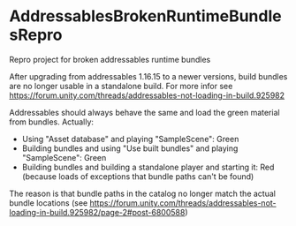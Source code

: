 # AddressablesBrokenRuntimeBundlesRepro
Repro project for broken addressables runtime bundles

After upgrading from addressables 1.16.15 to a newer versions, build bundles are no longer usable in a standalone build.
For more infor see https://forum.unity.com/threads/addressables-not-loading-in-build.925982

Addressables should always behave the same and load the green material from bundles.
Actually:

- Using "Asset database" and playing "SampleScene": Green
- Building bundles and using "Use built bundles" and playing "SampleScene": Green
- Building bundles and building a standalone player and starting it: Red (because loads of exceptions that bundle paths can't be found)

The reason is that bundle paths in the catalog no longer match the actual bundle locations (see https://forum.unity.com/threads/addressables-not-loading-in-build.925982/page-2#post-6800588)
